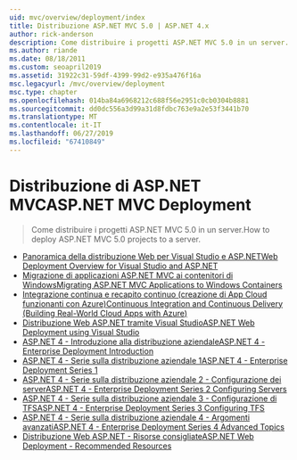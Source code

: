 ```yaml
---
uid: mvc/overview/deployment/index
title: Distribuzione ASP.NET MVC 5.0 | ASP.NET 4.x
author: rick-anderson
description: Come distribuire i progetti ASP.NET MVC 5.0 in un server.
ms.author: riande
ms.date: 08/18/2011
ms.custom: seoapril2019
ms.assetid: 31922c31-59df-4399-99d2-e935a476f16a
msc.legacyurl: /mvc/overview/deployment
msc.type: chapter
ms.openlocfilehash: 014ba84a6968212c688f56e2951c0cb0304b8881
ms.sourcegitcommit: dd0dc556a3d99a31d8fdbc763e9a2e53f3441b70
ms.translationtype: MT
ms.contentlocale: it-IT
ms.lasthandoff: 06/27/2019
ms.locfileid: "67410849"
---
```

# <a name="aspnet-mvc-deployment"></a><span data-ttu-id="fe520-103">Distribuzione di ASP.NET MVC</span><span class="sxs-lookup"><span data-stu-id="fe520-103">ASP.NET MVC Deployment</span></span>

> <span data-ttu-id="fe520-104">Come distribuire i progetti ASP.NET MVC 5.0 in un server.</span><span class="sxs-lookup"><span data-stu-id="fe520-104">How to deploy ASP.NET MVC 5.0 projects to a server.</span></span>

- [<span data-ttu-id="fe520-105">Panoramica della distribuzione Web per Visual Studio e ASP.NET</span><span class="sxs-lookup"><span data-stu-id="fe520-105">Web Deployment Overview for Visual Studio and ASP.NET</span></span>](https://msdn.microsoft.com/library/dd394698)
- [<span data-ttu-id="fe520-106">Migrazione di applicazioni ASP.NET MVC ai contenitori di Windows</span><span class="sxs-lookup"><span data-stu-id="fe520-106">Migrating ASP.NET MVC Applications to Windows Containers</span></span>](docker-aspnetmvc.md)
- [<span data-ttu-id="fe520-107">Integrazione continua e recapito continuo (creazione di App Cloud funzionanti con Azure)</span><span class="sxs-lookup"><span data-stu-id="fe520-107">Continuous Integration and Continuous Delivery (Building Real-World Cloud Apps with Azure)</span></span>](../../../aspnet/overview/developing-apps-with-windows-azure/building-real-world-cloud-apps-with-windows-azure/continuous-integration-and-continuous-delivery.md)
- [<span data-ttu-id="fe520-108">Distribuzione Web ASP.NET tramite Visual Studio</span><span class="sxs-lookup"><span data-stu-id="fe520-108">ASP.NET Web Deployment using Visual Studio</span></span>](../../../web-forms/overview/deployment/visual-studio-web-deployment/index.md)
- [<span data-ttu-id="fe520-109">ASP.NET 4 - Introduzione alla distribuzione aziendale</span><span class="sxs-lookup"><span data-stu-id="fe520-109">ASP.NET 4 - Enterprise Deployment Introduction</span></span>](../../../web-forms/overview/deployment/deploying-web-applications-in-enterprise-scenarios/index.md)
- [<span data-ttu-id="fe520-110">ASP.NET 4 - Serie sulla distribuzione aziendale 1</span><span class="sxs-lookup"><span data-stu-id="fe520-110">ASP.NET 4 - Enterprise Deployment Series 1</span></span>](../../../web-forms/overview/deployment/web-deployment-in-the-enterprise/index.md)
- [<span data-ttu-id="fe520-111">ASP.NET 4 - Serie sulla distribuzione aziendale 2 - Configurazione dei server</span><span class="sxs-lookup"><span data-stu-id="fe520-111">ASP.NET 4 - Enterprise Deployment Series 2 Configuring Servers</span></span>](../../../web-forms/overview/deployment/configuring-server-environments-for-web-deployment/index.md)
- [<span data-ttu-id="fe520-112">ASP.NET 4 - Serie sulla distribuzione aziendale 3 - Configurazione di TFS</span><span class="sxs-lookup"><span data-stu-id="fe520-112">ASP.NET 4 - Enterprise Deployment Series 3 Configuring TFS</span></span>](../../../web-forms/overview/deployment/configuring-team-foundation-server-for-web-deployment/index.md)
- [<span data-ttu-id="fe520-113">ASP.NET 4 - Serie sulla distribuzione aziendale 4 - Argomenti avanzati</span><span class="sxs-lookup"><span data-stu-id="fe520-113">ASP.NET 4 - Enterprise Deployment Series 4 Advanced Topics</span></span>](../../../web-forms/overview/deployment/advanced-enterprise-web-deployment/index.md)
- [<span data-ttu-id="fe520-114">Distribuzione Web ASP.NET - Risorse consigliate</span><span class="sxs-lookup"><span data-stu-id="fe520-114">ASP.NET Web Deployment - Recommended Resources</span></span>](../../../whitepapers/aspnet-web-deployment-content-map.md)
